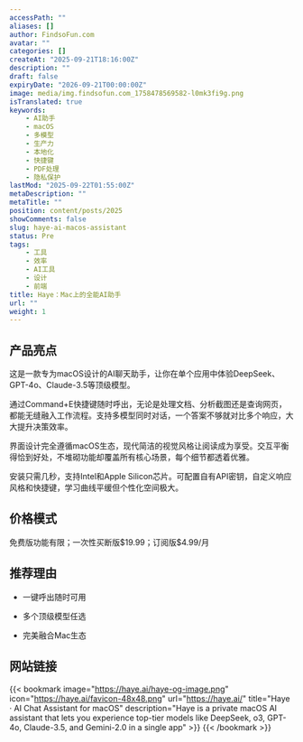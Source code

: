 ```yaml
---
accessPath: ""
aliases: []
author: FindsoFun.com
avatar: ""
categories: []
createAt: "2025-09-21T18:16:00Z"
description: ""
draft: false
expiryDate: "2026-09-21T00:00:00Z"
image: media/img.findsofun.com_1758478569582-l0mk3fi9g.png
isTranslated: true
keywords:
    - AI助手
    - macOS
    - 多模型
    - 生产力
    - 本地化
    - 快捷键
    - PDF处理
    - 隐私保护
lastMod: "2025-09-22T01:55:00Z"
metaDescription: ""
metaTitle: ""
position: content/posts/2025
showComments: false
slug: haye-ai-macos-assistant
status: Pre
tags:
    - 工具
    - 效率
    - AI工具
    - 设计
    - 前端
title: Haye：Mac上的全能AI助手
url: ""
weight: 1
---
```

## 产品亮点
这是一款专为macOS设计的AI聊天助手，让你在单个应用中体验DeepSeek、GPT-4o、Claude-3.5等顶级模型。

通过Command+E快捷键随时呼出，无论是处理文档、分析截图还是查询网页，都能无缝融入工作流程。支持多模型同时对话，一个答案不够就对比多个响应，大大提升决策效率。

界面设计完全遵循macOS生态，现代简洁的视觉风格让阅读成为享受。交互平衡得恰到好处，不堆砌功能却覆盖所有核心场景，每个细节都透着优雅。

安装只需几秒，支持Intel和Apple Silicon芯片。可配置自有API密钥，自定义响应风格和快捷键，学习曲线平缓但个性化空间极大。

## 价格模式
<!--more-->免费版功能有限；一次性买断版$19.99；订阅版$4.99/月

## 推荐理由
- 一键呼出随时可用

- 多个顶级模型任选

- 完美融合Mac生态

## 网站链接
{{< bookmark image="https://haye.ai/haye-og-image.png" icon="https://haye.ai/favicon-48x48.png" url="https://haye.ai/" title="Haye · AI Chat Assistant for macOS" description="Haye is a private macOS AI assistant that lets you experience top-tier models like DeepSeek, o3, GPT-4o, Claude-3.5, and Gemini-2.0 in a single app" >}}
{{< /bookmark >}}


